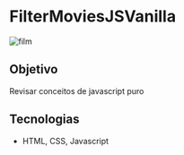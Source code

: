 # FilterMoviesJSVanilla

![film](https://user-images.githubusercontent.com/78116908/213000257-ad676e8d-5453-4860-b33c-a9552af2b9ab.png)


## Objetivo

Revisar conceitos de javascript puro

## Tecnologias

- HTML, CSS, Javascript
